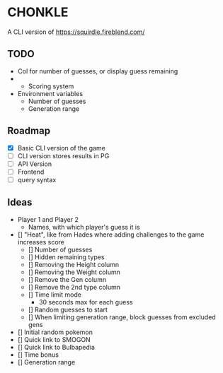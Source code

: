 # CHONKLE
A CLI version of https://squirdle.fireblend.com/

## TODO
- Col for number of guesses, or display guess remaining
- - Scoring system
- Environment variables
    - Number of guesses
    - Generation range

## Roadmap
- [X] Basic CLI version of the game
- [ ] CLI version stores results in PG
- [ ] API Version
- [ ] Frontend
- [ ] query syntax

## Ideas
- Player 1 and Player 2
    - Names, with which player's guess it is
- [] "Heat", like from Hades where adding challenges to the game increases score
    - [] Number of guesses
    - [] Hidden remaining types
    - [] Removing the Height column
    - [] Removing the Weight column
    - [] Remove the Gen column
    - [] Remove the 2nd type column
    - [] Time limit mode
        - 30 seconds max for each guess
    - [] Random guesses to start
    - [] When limiting generation range, block guesses from excluded gens
- [] Initial random pokemon
- [] Quick link to SMOGON
- [] Quick link to Bulbapedia
- [] Time bonus
- [] Generation range